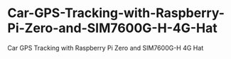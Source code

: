 # Car-GPS-Tracking-with-Raspberry-Pi-Zero-and-SIM7600G-H-4G-Hat
Car GPS Tracking with Raspberry Pi Zero and SIM7600G-H 4G Hat
